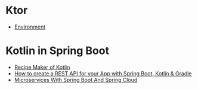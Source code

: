 # Ktor
- [Environment](c029021e047643c08a5022439288830a.md)

# Kotlin in Spring Boot
- [Recipe Maker of Kotlin](notes/56184849c38d44329fea419595819cab.md)
- [How to create a REST API for your App with Spring Boot, Kotlin & Gradle](notes/56184849c38d44329fea419595819cab.md)
- [Microservices With Spring Boot And Spring Cloud](notes/52d4fe1bf27241b686c92117e32a67e6.md)
